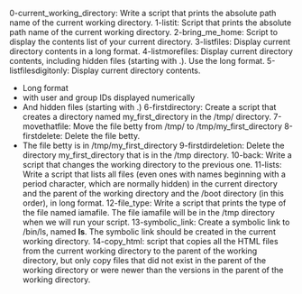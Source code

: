 0-current_working_directory: Write a script that prints the absolute path name of the current working directory.
1-listit: Script that prints the absolute path name of the current working directory.
2-bring_me_home: Script to display the contents list of your current directory.
3-listfiles: Display current directory contents in a long format.
4-listmorefiles: Display current directory contents, including hidden files (starting with .). Use the long format.
5-listfilesdigitonly: Display current directory contents.
* Long format
* with user and group IDs displayed numerically
* And hidden files (starting with .)
6-firstdirectory: Create a script that creates a directory named my_first_directory in the /tmp/ directory.
7-movethatfile: Move the file betty from /tmp/ to /tmp/my_first_directory
8-firstdelete: Delete the file betty.
* The file betty is in /tmp/my_first_directory
9-firstdirdeletion: Delete the directory my_first_directory that is in the /tmp directory.
10-back: Write a script that changes the working directory to the previous one.
11-lists: Write a script that lists all files (even ones with names beginning with a period character, which are normally hidden) in the current directory and the parent of the working directory and the /boot directory (in this order), in long format.
12-file_type: Write a script that prints the type of the file named iamafile. The file iamafile will be in the /tmp directory when we will run your script.
13-symbolic_link: Create a symbolic link to /bin/ls, named __ls__. The symbolic link should be created in the current working directory.
14-copy_html: script that copies all the HTML files from the current working directory to the parent of the working directory, but only copy files that did not exist in the parent of the working directory or were newer than the versions in the parent of the working directory.
